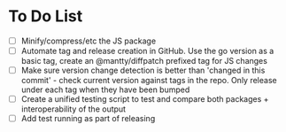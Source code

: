 # To Do List

- [ ] Minify/compress/etc the JS package
- [ ] Automate tag and release creation in GitHub. Use the go version as a basic tag, create an @mantty/diffpatch prefixed tag for JS changes
- [ ] Make sure version change detection is better than 'changed in this commit' - check current version against tags in the repo. Only release under each tag when they have been bumped
- [ ] Create a unified testing script to test and compare both packages + interoperability of the output
- [ ] Add test running as part of releasing
